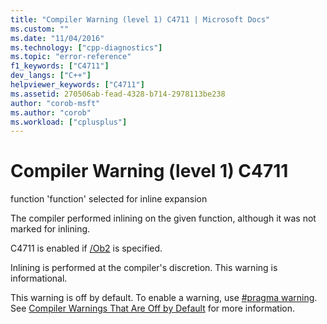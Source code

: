 ```yaml
---
title: "Compiler Warning (level 1) C4711 | Microsoft Docs"
ms.custom: ""
ms.date: "11/04/2016"
ms.technology: ["cpp-diagnostics"]
ms.topic: "error-reference"
f1_keywords: ["C4711"]
dev_langs: ["C++"]
helpviewer_keywords: ["C4711"]
ms.assetid: 270506ab-fead-4328-b714-2978113be238
author: "corob-msft"
ms.author: "corob"
ms.workload: ["cplusplus"]
---
```

# Compiler Warning (level 1) C4711
function 'function' selected for inline expansion  
  
 The compiler performed inlining on the given function, although it was not marked for inlining.  
  
 C4711 is enabled if [/Ob2](../../build/reference/ob-inline-function-expansion.md) is specified.  
  
 Inlining is performed at the compiler's discretion. This warning is informational.  
  
 This warning is off by default. To enable a warning, use [#pragma warning](../../preprocessor/warning.md). See [Compiler Warnings That Are Off by Default](../../preprocessor/compiler-warnings-that-are-off-by-default.md) for more information.
